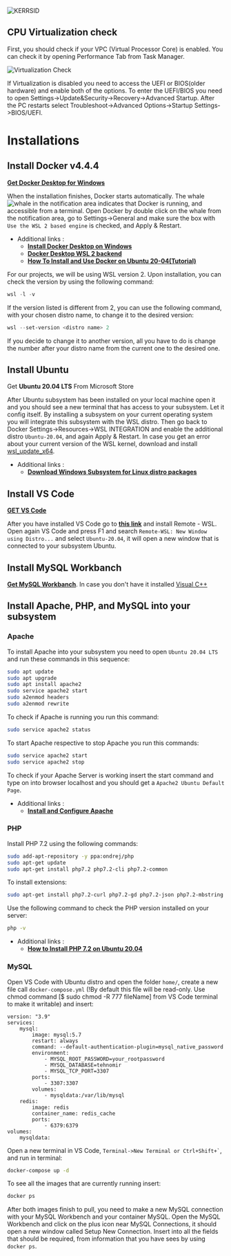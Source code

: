 ![KERRSID](https://www.girzsebastian.com/kerrsid/kerrsid_logo-long.png)
## CPU Virtualization check
First, you should check if your VPC (Virtual Processor Core) is enabled. You can check it by opening Performance Tab from Task Manager.

![Virtualization Check](https://i.stack.imgur.com/GkDPe.jpg)

If Virtualization is disabled you need to access the UEFI or BIOS(older hardware) and enable both of the options.
To enter the UEFI/BIOS you need to open Settings->Update&Security->Recovery->Advanced Startup. After the PC restarts select Troubleshoot->Advanced Options->Startup Settings->BIOS/UEFI.


# Installations
## Install Docker v4.4.4
**[Get Docker Desktop for Windows](https://desktop.docker.com/win/main/amd64/73704/Docker%20Desktop%20Installer.exe)**

When the installation finishes, Docker starts automatically. The whale ![whale](https://d1q6f0aelx0por.cloudfront.net/icons/whale-x-win.png) in the notification area indicates that Docker is running, and accessible from a terminal. Open Docker by double click on the whale from the notification area, go to Settings->General and make sure the box with ``` Use the WSL 2 based engine``` is checked, and Apply & Restart.
  - Additional links : 
    -  **[Install Docker Desktop on Windows](https://docs.docker.com/docker-for-windows/install/)** 
    -  **[Docker Desktop WSL 2 backend](https://docs.docker.com/docker-for-windows/wsl/)**
    -  **[How To Install and Use Docker on Ubuntu 20-04(Tutorial)](https://www.digitalocean.com/community/tutorials/how-to-install-and-use-docker-on-ubuntu-20-04)**

For our projects, we will be using WSL version 2. Upon installation, you can check the version by using the following command:
```powershell
wsl -l -v 
```
If the version listed is different from 2, you can use the following command, with your chosen distro name, to change it to the desired version:
```powershell
wsl --set-version <distro name> 2
```
If you decide to change it to another version, all you have to do is change the number after your distro name from the current one to the desired one.

## Install Ubuntu
Get **Ubuntu 20.04 LTS** From Microsoft Store 

After Ubuntu subsystem has been installed on your local machine open it and you should see a new terminal that has access to your subsystem. Let it config itself.
By installing a subsystem on your current operating system you will integrate this subsystem with the WSL distro. Then go back to Docker Settings->Resources->WSL INTEGRATION and enable the additional distro ```Ubuntu-20.04```, and again Apply & Restart. In case you get an error about your current version of the WSL kernel,  download and install [wsl_update_x64](https://wslstorestorage.blob.core.windows.net/wslblob/wsl_update_x64.msi).

  - Additional links : 
    -  **[Download Windows Subsystem for Linux distro packages](https://docs.microsoft.com/en-us/windows/wsl/install-manual)** 

## Install VS Code
**[GET VS Code](https://code.visualstudio.com/sha/download?build=stable&os=win32-x64-user)**

After you have installed VS Code go to **[this link](https://marketplace.visualstudio.com/items?itemName=ms-vscode-remote.remote-wsl)** and install Remote - WSL. Open again VS Code and press F1 and search ```Remote-WSL: New Window using Distro...``` and select ```Ubuntu-20.04```, it will open a new window that is connected to your subsystem Ubuntu.

## Install MySQL Workbanch
**[Get MySQL Workbanch](https://dev.mysql.com/get/Downloads/MySQLGUITools/mysql-workbench-community-8.0.23-winx64.msi)**.
In case you don't have it installed [Visual C++](https://aka.ms/vs/16/release/vc_redist.x64.exe)


## Install Apache, PHP, and MySQL into your subsystem
### Apache
To install Apache into your subsystem you need to open ```Ubuntu 20.04 LTS``` and run these commands in this sequence:
```sh
sudo apt update
sudo apt upgrade
sudo apt install apache2
sudo service apache2 start
sudo a2enmod headers
sudo a2enmod rewrite
```
To check if Apache is running you run this command:
```sh
sudo service apache2 status
```
To start Apache respective to stop Apache you run this commands:
```sh
sudo service apache2 start
sudo service apache2 stop
```
To check if your Apache Server is working insert the start command and type on into browser localhost and you should get a ```Apache2 Ubuntu Default Page```.

  - Additional links : 
    -  **[Install and Configure Apache](https://ubuntu.com/tutorials/install-and-configure-apache#1-overview)** 

### PHP
Install PHP 7.2 using the following commands:

```sh
sudo add-apt-repository -y ppa:ondrej/php
sudo apt-get update
sudo apt-get install php7.2 php7.2-cli php7.2-common
```
To install extensions:
```sh
sudo apt-get install php7.2-curl php7.2-gd php7.2-json php7.2-mbstring php7.2-intl php7.2-mysql php7.2-xml php7.2-zip php7.2-dev
```
Use the following command to check the PHP version installed on your server:
```sh
php -v
```
  - Additional links : 
    -  **[How to Install PHP 7.2 on Ubuntu 20.04](https://www.rosehosting.com/blog/how-to-install-php-7-2-on-ubuntu-16-04/)** 

### MySQL
Open VS Code with Ubuntu distro and open the folder ```home/```, create a new file call ```docker-compose.yml``` 
(!By default this file will be read-only. Use chmod command [$ sudo chmod -R 777 fileName] from VS Code terminal to make it writable) 
and insert:
```docker
version: "3.9"
services:
    mysql:
        image: mysql:5.7
        restart: always
        command: --default-authentication-plugin=mysql_native_password
        environment:
            - MYSQL_ROOT_PASSWORD=your_rootpassword
            - MYSQL_DATABASE=tehnomir
            - MYSQL_TCP_PORT=3307
        ports:
            - 3307:3307
        volumes:
            - mysqldata:/var/lib/mysql
    redis:
        image: redis
        container_name: redis_cache
        ports:
            - 6379:6379    
volumes:
    mysqldata:
```
Open a new terminal in VS Code, ``` Terminal->New Terminal or Ctrl+Shift+` ```, and run in terminal:
```sh
docker-compose up -d
```
To see all the images that are currently running insert:
```sh
docker ps
```
After both images finish to pull, you need to make a new MySQL connection with your MySQL Workbench and your container MySQL. Open the MySQL Workbench and click on the plus icon near MySQL Connections, it should open a new window called Setup New Connection. Insert into all the fields that should be required, from information that you have sees by using ```docker ps```.
